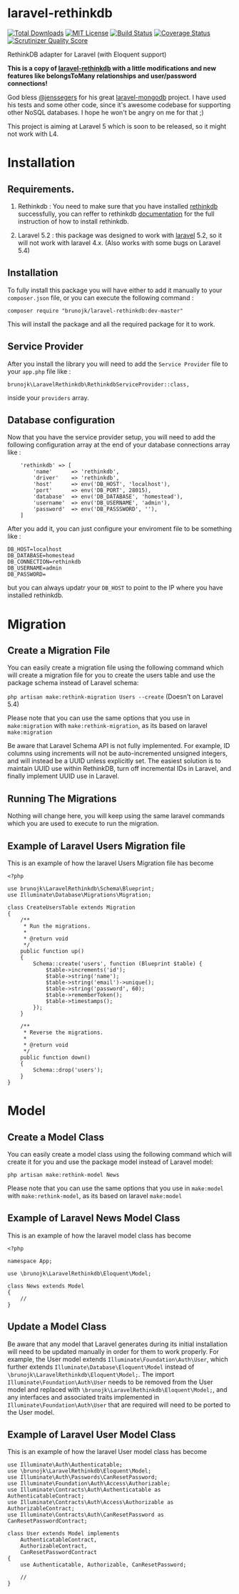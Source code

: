laravel-rethinkdb
=================


[![Total Downloads](https://img.shields.io/packagist/dt/duxet/laravel-rethinkdb.svg?style=flat)](https://packagist.org/packages/duxet/laravel-rethinkdb)
[![MIT License](https://img.shields.io/packagist/l/duxet/laravel-rethinkdb.svg?style=flat)](https://packagist.org/packages/duxet/laravel-rethinkdb)
[![Build Status](https://img.shields.io/travis/duxet/laravel-rethinkdb/master.svg?style=flat)](https://travis-ci.org/duxet/laravel-rethinkdb)
[![Coverage Status](https://img.shields.io/codeclimate/coverage/github/duxet/laravel-rethinkdb.svg?style=flat)](https://codeclimate.com/github/duxet/laravel-rethinkdb)
[![Scrutinizer Quality Score](https://img.shields.io/scrutinizer/g/duxet/laravel-rethinkdb/master.svg?style=flat)](https://scrutinizer-ci.com/g/duxet/laravel-rethinkdb/)

RethinkDB adapter for Laravel (with Eloquent support)

**This is a copy of [laravel-rethinkdb](https://github.com//duxet/laravel-rethinkdb) with a little modifications and new features like belongsToMany relationships and user/password connections!**

God bless [@jenssegers](https://github.com/jenssegers) for his great [laravel-mongodb](https://github.com/jenssegers/laravel-mongodb) project. I have used his tests and some other code, since it's awesome codebase for supporting other NoSQL databases. I hope he won't be angry on me for that ;)

This project is aiming at Laravel 5 which is soon to be released, so it might not work with L4.

# Installation

## Requirements.

1. Rethinkdb : You need to make sure that you have installed [rethinkdb](http://www.rethinkdb.com) successfully, you can reffer to rethinkdb [documentation](https://rethinkdb.com/docs/) for the full instruction of how to install rethinkdb.

1. Laravel 5.2 : this package was designed to work with [laravel](http://laravel.com) 5.2, so it will not work with laravel 4.x.
(Also works with some bugs on Laravel 5.4)
## Installation

To fully install this package you will have either to add it manually to your `composer.json` file, or you can execute the following command :

`composer require "brunojk/laravel-rethinkdb:dev-master"`

This will install the package and all the required package for it to work.

## Service Provider

After you install the library you will need to add the `Service Provider` file to your `app.php` file like :

`brunojk\LaravelRethinkdb\RethinkdbServiceProvider::class,`

inside your `providers` array.

## Database configuration

Now that you have the service provider setup, you will need to add the following configuration array at the end of your database connections array like :

        'rethinkdb' => [
            'name'      => 'rethinkdb',
            'driver'    => 'rethinkdb',
            'host'      => env('DB_HOST', 'localhost'),
            'port'      => env('DB_PORT', 28015),
            'database'  => env('DB_DATABASE', 'homestead'),            
            'username'  => env('DB_USERNAME', 'admin'),            
            'password'  => env('DB_PASSSWORD', ''),            
        ]

After you add it, you can just configure your enviroment file to be something like :

	DB_HOST=localhost
	DB_DATABASE=homestead
	DB_CONNECTION=rethinkdb
	DB_USERNAME=admin
	DB_PASSWORD=

but you can always updatr your `DB_HOST` to point to the IP where you have installed rethinkdb.

# Migration

## Create a Migration File

You can easily create a migration file using the following command which will create a migration file for you to create the users table and use the package schema instead of Laravel schema:

`php artisan make:rethink-migration Users --create`
(Doesn't on Laravel 5.4)

Please note that you can use the same options that you use in `make:migration` with `make:rethink-migration`, as its based on laravel `make:migration`

Be aware that Laravel Schema API is not fully implemented.  For example, ID columns using increments will not be auto-incremented unsigned integers, and will instead be a UUID unless explicitly set.  The easiest solution is to maintain UUID use within RethinkDB, turn off incremental IDs in Laravel, and finally implement UUID use in Laravel.


## Running The Migrations

Nothing will change here, you will keep using the same laravel commands which you are used to execute to run the migration.

## Example of Laravel Users Migration file

This is an example of how the laravel Users Migration file has become

	<?php

	use brunojk\LaravelRethinkdb\Schema\Blueprint;
	use Illuminate\Database\Migrations\Migration;

	class CreateUsersTable extends Migration
	{
	    /**
	     * Run the migrations.
	     *
	     * @return void
	     */
	    public function up()
	    {
	        Schema::create('users', function (Blueprint $table) {
	            $table->increments('id');
	            $table->string('name');
	            $table->string('email')->unique();
	            $table->string('password', 60);
	            $table->rememberToken();
	            $table->timestamps();
	        });
	    }

	    /**
	     * Reverse the migrations.
	     *
	     * @return void
	     */
	    public function down()
	    {
	        Schema::drop('users');
	    }
	}


# Model

## Create a Model Class

You can easily create a model class using the following command which will create it for you and use the package model instead of Laravel model:

`php artisan make:rethink-model News`

Please note that you can use the same options that you use in `make:model` with `make:rethink-model`, as its based on laravel `make:model`

## Example of Laravel News Model Class

This is an example of how the laravel model class has become

	<?php

	namespace App;

	use \brunojk\LaravelRethinkdb\Eloquent\Model;

	class News extends Model
	{
	    //
	}

## Update a Model Class

Be aware that any model that Laravel generates during its initial installation will need to be updated manually in order for them to work properly.  For example, the User model extends `Illuminate\Foundation\Auth\User`, which further extends `Illuminate\Database\Eloquent\Model` instead of `\brunojk\LaravelRethinkdb\Eloquent\Model;`. The import `Illuminate\Foundation\Auth\User` needs to be removed from the User model and replaced with `\brunojk\LaravelRethinkdb\Eloquent\Model;`, and any interfaces and associated traits implemented in `Illuminate\Foundation\Auth\User` that are required will need to be ported to the User model.

## Example of Laravel User Model Class

This is an example of how the laravel User model class has become

```
use Illuminate\Auth\Authenticatable;
use \brunojk\LaravelRethinkdb\Eloquent\Model;
use Illuminate\Auth\Passwords\CanResetPassword;
use Illuminate\Foundation\Auth\Access\Authorizable;
use Illuminate\Contracts\Auth\Authenticatable as AuthenticatableContract;
use Illuminate\Contracts\Auth\Access\Authorizable as AuthorizableContract;
use Illuminate\Contracts\Auth\CanResetPassword as CanResetPasswordContract;

class User extends Model implements
    AuthenticatableContract,
    AuthorizableContract,
    CanResetPasswordContract
{
    use Authenticatable, Authorizable, CanResetPassword;
    
    //
}
```
